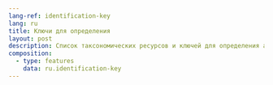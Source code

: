 ```yaml
---
lang-ref: identification-key
lang: ru
title: Ключи для определения
layout: post
description: Список таксономических ресурсов и ключей для определения антарктических видов
composition:
  - type: features
    data: ru.identification-key
---
```


